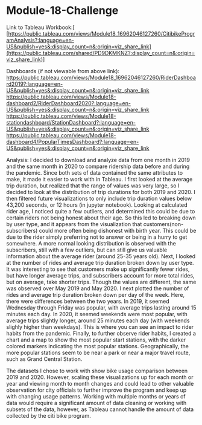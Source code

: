 # Module-18-Challenge

Link to Tableau Workbook:[ [https://public.tableau.com/views/Module18_16962046127260/CitibikeProgramAnalysis?:language=en-US&publish=yes&:display_count=n&:origin=viz_share_link](https://public.tableau.com/shared/PD9DKMKNZ?:display_count=n&:origin=viz_share_link)]

Dashboards (if not viewable from above link):
https://public.tableau.com/views/Module18_16962046127260/RiderDashboard2019?:language=en-US&publish=yes&:display_count=n&:origin=viz_share_link
https://public.tableau.com/views/Module18-dashboard2/RiderDashboard2020?:language=en-US&publish=yes&:display_count=n&:origin=viz_share_link
https://public.tableau.com/views/Module18-stationdashboard/StationDashboard?:language=en-US&publish=yes&:display_count=n&:origin=viz_share_link
https://public.tableau.com/views/Module18-dashboard4/PopularTimesDashboard?:language=en-US&publish=yes&:display_count=n&:origin=viz_share_link

Analysis:
I decided to download and analyze data from one month in 2019 and the same month in 2020 to compare ridership data before and during the pandemic. Since both sets of data contained the same attributes to make, it made it easier to work with in Tableau.  I first looked at the average trip duration, but realized that the range of values was very large, so I decided to look at the distribution of trip durations for both 2019 and 2020. I then filtered future visualizations to only include trip duration values below 43,200 seconds, or 12 hours (in jupyter notebook). Looking at calculated rider age, I noticed quite a few outliers, and determined this could be due to certain riders not being honest about their age. So this led to breaking down by user type, and it appears from the visualization that customers(non-subscribers) could more often being dishonest with birth year. This could be due to the rider simply preferring not to answer or being in a hurry to get somewhere. A more normal looking distribution is observed with the subscribers, still with a few outliers, but can still give us valuable information about the average rider (around 25-35 years old). Next, I looked at the number of rides and average trip duration broken down by user type. It was interesting to see that customers make up significantly fewer rides, but have longer average trips, and subscribers account for more total rides, but on average, take shorter trips. Though the values are different, the same was observed over May 2019 and May 2020. I next plotted the number of rides and average trip duration broken down per day of the week. Here, there were differences between the two years. In 2019, it seemed Wednesday through Friday was popular, with average trips lasting around 15 minutes each day. In 2020, it seemed weekends were most popular, with average trips slightly longer, around 25 minutes each day (with weekends slighly higher than weekdays). This is where you can see an impact to rider habits from the pandemic. Finally, to further observe rider habits, I created a chart and a map to show the most popular start stations, with the darker colored markers indicating the most popular stations. Geographically, the more popular stations seem to be near a park or near a major travel route, such as Grand Central Station.

The datasets I chose to work with show bike usage comparison between 2019 and 2020. However, scaling these visualizations up for each month or year and viewing month to month changes and could lead to other valuable observation for city officials to further improve the program and keep up with changing usage patterns. Working with multiple months or years of data would require a significant amount of data cleaning or working with subsets of the data, however, as Tableau cannot handle the amount of data collected by the citi bike program. 

